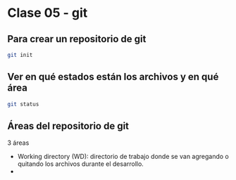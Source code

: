 # Clase 05 - git

 ## Para crear un repositorio de git 

 ```sh
 git init
 ```

 ## Ver en qué estados están los archivos y en qué área

 ```sh
 git status
 ```

## Áreas del repositorio de git 

3 áreas

* Working directory (WD): directorio de trabajo donde se van agregando o quitando los archivos durante el desarrollo.
* 




